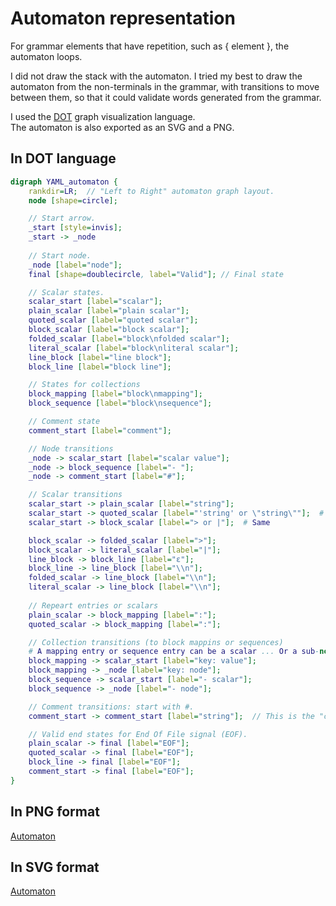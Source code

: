 # Automaton representation

For grammar elements that have repetition, such as { element }, the automaton loops.

I did not draw the stack with the automaton. I tried my best to draw the automaton from the non-terminals in the grammar, with transitions to move between them, so that it could validate words generated from the grammar.

I used the [DOT](https://graphviz.org/doc/info/lang.html) graph visualization language.  
The automaton is also exported as an SVG and a PNG.

## In DOT language

```dot
digraph YAML_automaton {
    rankdir=LR;  // "Left to Right" automaton graph layout.
    node [shape=circle];

    // Start arrow.
    _start [style=invis];
    _start -> _node
    
    // Start node.
    _node [label="node"];
    final [shape=doublecircle, label="Valid"]; // Final state

    // Scalar states.
    scalar_start [label="scalar"];
    plain_scalar [label="plain scalar"];
    quoted_scalar [label="quoted scalar"];
    block_scalar [label="block scalar"];
    folded_scalar [label="block\nfolded scalar"];
    literal_scalar [label="block\nliteral scalar"];
    line_block [label="line block"];
    block_line [label="block line"];

    // States for collections
    block_mapping [label="block\nmapping"];
    block_sequence [label="block\nsequence"];

    // Comment state
    comment_start [label="comment"];

    // Node transitions
    _node -> scalar_start [label="scalar value"];
    _node -> block_sequence [label="- "];
    _node -> comment_start [label="#"];

    // Scalar transitions
    scalar_start -> plain_scalar [label="string"];
    scalar_start -> quoted_scalar [label="'string' or \"string\""];  # Together for a simpler automaton
    scalar_start -> block_scalar [label="> or |"];  # Same

    block_scalar -> folded_scalar [label=">"];
    block_scalar -> literal_scalar [label="|"];
    line_block -> block_line [label="ε"];
    block_line -> line_block [label="\\n"];
    folded_scalar -> line_block [label="\\n"];
    literal_scalar -> line_block [label="\\n"];
    
    // Repeart entries or scalars
    plain_scalar -> block_mapping [label=":"];
    quoted_scalar -> block_mapping [label=":"];

    // Collection transitions (to block mappins or sequences)
    # A mapping entry or sequence entry can be a scalar ... Or a sub-node! So the automaton loops back on itself.
    block_mapping -> scalar_start [label="key: value"];
    block_mapping -> _node [label="key: node"];
    block_sequence -> scalar_start [label="- scalar"];
    block_sequence -> _node [label="- node"];

    // Comment transitions: start with #.
    comment_start -> comment_start [label="string"];  // This is the "comment body". A string is equivalent to a repetition of strings.

    // Valid end states for End Of File signal (EOF).
    plain_scalar -> final [label="EOF"];
    quoted_scalar -> final [label="EOF"];
    block_line -> final [label="EOF"];
    comment_start -> final [label="EOF"];
}
```

## In PNG format

[Automaton](automaton.png)

## In SVG format

[Automaton](automaton.svg)
